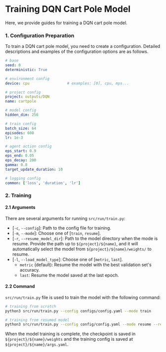 # Training DQN Cart Pole Model
Here, we provide guides for training a DQN cart pole model.

### 1. Configuration Preparation
To train a DQN cart pole model, you need to create a configuration.
Detailed descriptions and examples of the configuration options are as follows.

```yaml
# base
seed: 0
deterministic: True

# environment config
device: cpu                 # examples: [0], cpu, mps... 

# project config
project: outputs/DQN
name: cartpole

# model config
hidden_dim: 256

# train config
batch_size: 64
episodes: 600
lr: 1e-3

# agent action config
eps_start: 0.9
eps_end: 0.05
eps_decay: 200
gamma: 0.8
target_update_duration: 10

# logging config
common: ['loss', 'duration', 'lr']
```


### 2. Training
#### 2.1 Arguments
There are several arguments for running `src/run/train.py`:
* [`-c`, `--config`]: Path to the config file for training.
* [`-m`, `--mode`]: Choose one of [`train`, `resume`].
* [`-r`, `--resume_model_dir`]: Path to the model directory when the mode is resume. Provide the path up to `${project}/${name}`, and it will automatically select the model from `${project}/${name}/weights/` to resume.
* [`-l`, `--load_model_type`]: Choose one of [`metric`, `last`].
    * `metric` (default): Resume the model with the best validation set's accuracy.
    * `last`: Resume the model saved at the last epoch.


#### 2.2 Command
`src/run/train.py` file is used to train the model with the following command:
```bash
# training from scratch
python3 src/run/train.py --config configs/config.yaml --mode train

# training from resumed model
python3 src/run/train.py --config config/config.yaml --mode resume --resume_model_dir ${project}/${name}
```
When the model training is complete, the checkpoint is saved in `${project}/${name}/weights` and the training config is saved at `${project}/${name}/args.yaml`.